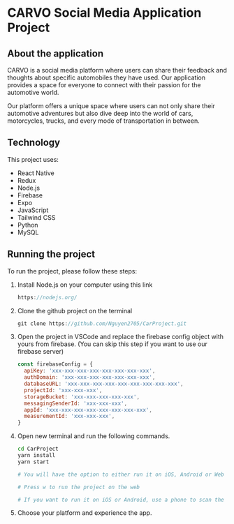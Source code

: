 # CARVO Social Media Application Project 


## About the application
CARVO is a social media platform where users can share their feedback and thoughts about specific automobiles they have used. Our application provides a space for everyone to connect with their passion for the automotive world.

Our platform offers a unique space where users can not only share their automotive adventures but also dive deep into the world of cars, motorcycles, trucks, and every mode of transportation in between.

## Technology
This project uses:

- React Native
- Redux
- Node.js
- Firebase
- Expo
- JavaScript
- Tailwind CSS
- Python
- MySQL

## Running the project

To run the project, please follow these steps:
1. Install Node.js on your computer using this link
   ```js
   https://nodejs.org/
   ```
3. Clone the github project on the terminal
   ```js
   git clone https://github.com/Nguyen2705/CarProject.git
   ```
5. Open the project in VSCode and replace the firebase config object with yours from firebase. (You can skip this step if you want to use our firebase server)
   ```js
   const firebaseConfig = {
     apiKey: 'xxx-xxx-xxx-xxx-xxx-xxx-xxx-xxx',
     authDomain: 'xxx-xxx-xxx-xxx-xxx-xxx-xxx',
     databaseURL: 'xxx-xxx-xxx-xxx-xxx-xxx-xxx-xxx-xxx',
     projectId: 'xxx-xxx-xxx',
     storageBucket: 'xxx-xxx-xxx-xxx-xxx',
     messagingSenderId: 'xxx-xxx-xxx',
     appId: 'xxx-xxx-xxx-xxx-xxx-xxx-xxx-xxx',
     measurementId: 'xxx-xxx-xxx',
   }
   ```
6. Open new terminal and run the following commands.
   ```sh
   cd CarProject
   yarn install
   yarn start
   
   # You will have the option to either run it on iOS, Android or Web
   
   # Press w to run the project on the web

   # If you want to run it on iOS or Android, use a phone to scan the QR code or use a simulator
   ```
7. Choose your platform and experience the app.
